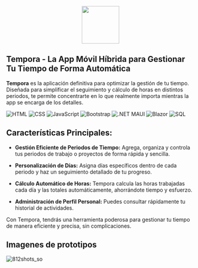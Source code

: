 <p align="center">
  <img src="https://github.com/user-attachments/assets/429a3400-fa92-40d4-8992-fec2be21d17d" width="100" height="auto"/>
</p>


## Tempora - La App Móvil Híbrida para Gestionar Tu Tiempo de Forma Automática
**Tempora** es la aplicación definitiva para optimizar la gestión de tu tiempo. Diseñada para simplificar el seguimiento y cálculo de horas en distintos periodos, te permite concentrarte en lo que realmente importa mientras la app se encarga de los detalles.

  <img src="https://img.shields.io/badge/HTML-%23E34F26.svg?style=flat&logo=html5&logoColor=white" alt="HTML" /> <img src="https://img.shields.io/badge/CSS-%231572B6.svg?style=flat&logo=css3&logoColor=white" alt="CSS" />
  <img src="https://img.shields.io/badge/JavaScript-%23F7DF1E.svg?style=flat&logo=javascript&logoColor=black" alt="JavaScript" />
  <img src="https://img.shields.io/badge/Bootstrap-%23563D7C.svg?style=flat&logo=bootstrap&logoColor=white" alt="Bootstrap" />
  <img src="https://img.shields.io/badge/.NET_MAUI-%23008C88.svg?style=flat&logo=.net&logoColor=white" alt=".NET MAUI" />
  <img src="https://img.shields.io/badge/Blazor-%23007B8F.svg?style=flat&logo=blazor&logoColor=white" alt="Blazor" />
  <img src="https://img.shields.io/badge/SQL-%2307405F.svg?style=flat&logo=sql&logoColor=white" alt="SQL" />



## Características Principales:

- **Gestión Eficiente de Periodos de Tiempo:** Agrega, organiza y controla tus periodos de trabajo o proyectos de forma rápida y sencilla.

- **Personalización de Días:** Asigna días específicos dentro de cada periodo y haz un seguimiento detallado de tu progreso.

- **Cálculo Automático de Horas:** Tempora calcula las horas trabajadas cada día y las totales automáticamente, ahorrándote tiempo y esfuerzo.

- **Administración de Perfil Personal:** Puedes consultar rápidamente tu historial de actividades.

Con Tempora, tendrás una herramienta poderosa para gestionar tu tiempo de manera eficiente y precisa, sin complicaciones.

## Imagenes de prototipos
![812shots_so](https://github.com/user-attachments/assets/111e9c13-38e6-4c57-b4b9-43384bf97983)



